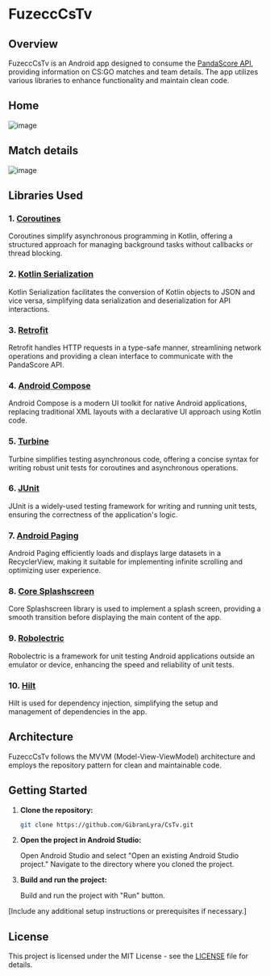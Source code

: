 # FuzeccCsTv

## Overview

FuzeccCsTv is an Android app designed to consume the [PandaScore API](https://developers.pandascore.io/), providing information on CS:GO matches and team details. The app utilizes various libraries to enhance functionality and maintain clean code.

## Home 
![image](https://github.com/GibranLyra/CsTv/assets/5739609/245869f0-2fd4-4715-bfac-0f16f6aee29a)

## Match details
![image](https://github.com/GibranLyra/CsTv/assets/5739609/1a73f1c2-a1a4-4a5c-9a90-0f9157812f62)



## Libraries Used

### 1. [Coroutines](https://kotlinlang.org/docs/coroutines-overview.html)

Coroutines simplify asynchronous programming in Kotlin, offering a structured approach for managing background tasks without callbacks or thread blocking.

### 2. [Kotlin Serialization](https://github.com/Kotlin/kotlinx.serialization)

Kotlin Serialization facilitates the conversion of Kotlin objects to JSON and vice versa, simplifying data serialization and deserialization for API interactions.

### 3. [Retrofit](https://square.github.io/retrofit/)

Retrofit handles HTTP requests in a type-safe manner, streamlining network operations and providing a clean interface to communicate with the PandaScore API.

### 4. [Android Compose](https://developer.android.com/jetpack/compose)

Android Compose is a modern UI toolkit for native Android applications, replacing traditional XML layouts with a declarative UI approach using Kotlin code.

### 5. [Turbine](https://github.com/cashapp/turbine)

Turbine simplifies testing asynchronous code, offering a concise syntax for writing robust unit tests for coroutines and asynchronous operations.

### 6. [JUnit](https://junit.org/junit5/)

JUnit is a widely-used testing framework for writing and running unit tests, ensuring the correctness of the application's logic.

### 7. [Android Paging](https://developer.android.com/topic/libraries/architecture/paging)

Android Paging efficiently loads and displays large datasets in a RecyclerView, making it suitable for implementing infinite scrolling and optimizing user experience.

### 8. [Core Splashscreen](https://github.com/Kotlin/kotlinx.coroutines)

Core Splashscreen library is used to implement a splash screen, providing a smooth transition before displaying the main content of the app.

### 9. [Robolectric](https://github.com/robolectric/robolectric)

Robolectric is a framework for unit testing Android applications outside an emulator or device, enhancing the speed and reliability of unit tests.

### 10. [Hilt](https://dagger.dev/hilt/)

Hilt is used for dependency injection, simplifying the setup and management of dependencies in the app.

## Architecture

FuzeccCsTv follows the MVVM (Model-View-ViewModel) architecture and employs the repository pattern for clean and maintainable code.

## Getting Started

1. **Clone the repository:**

    ```bash
    git clone https://github.com/GibranLyra/CsTv.git
    ```

2. **Open the project in Android Studio:**

    Open Android Studio and select "Open an existing Android Studio project." Navigate to the directory where you cloned the project.

3. **Build and run the project:**

    Build and run the project with "Run" button.

[Include any additional setup instructions or prerequisites if necessary.]

## License

This project is licensed under the MIT License - see the [LICENSE](LICENSE) file for details.
